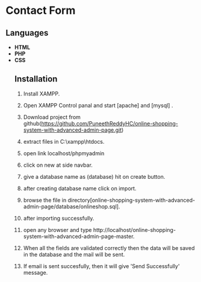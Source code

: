 # Contact Form
<h2>Languages</h2>
<ul>
	<li><b>HTML</b></li>
	<li><b>PHP</b></li>
	<li><b>CSS</b></li
</ul>

<h2>Installation</h2>

1. Install XAMPP.

2. Open XAMPP Control panal and start [apache] and [mysql] .

3. Download project from github(https://github.com/PuneethReddyHC/online-shopping-system-with-advanced-admin-page.git)  
   
4. extract files in C:\\xampp\htdocs\.

5. open link localhost/phpmyadmin

6. click on new at side navbar.

7. give a database name as (database) hit on create button.

8. after creating database name click on import.

9. browse the file in directory[online-shopping-system-with-advanced-admin-page/database/onlineshop.sql].

10. after importing successfully.

11. open any browser and type http://localhost/online-shopping-system-with-advanced-admin-page-master.

12. When all the fields are validated correctly then the data will be saved in the database and the mail will be sent.

13. If email is sent succesfully, then it will give 'Send Successfully' message.

